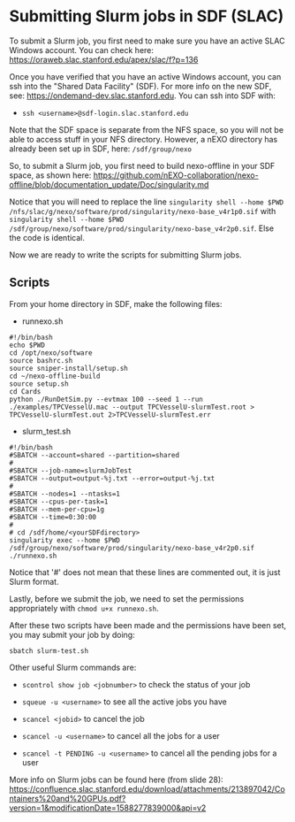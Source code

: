 # Submitting Slurm jobs in SDF (SLAC)

To submit a Slurm job, you first need to make sure you have an active SLAC Windows account. 
You can check here: https://oraweb.slac.stanford.edu/apex/slac/f?p=136

Once you have verified that you have an active Windows account, you can ssh into the "Shared Data Facility" (SDF). For more info on the new SDF, see: https://ondemand-dev.slac.stanford.edu. 
You can ssh into SDF with:
* `ssh <username>@sdf-login.slac.stanford.edu`

Note that the SDF space is separate from the NFS space, so you will not be able to access stuff in your NFS directory. However, a nEXO directory has already been set up in SDF, here: `/sdf/group/nexo`

So, to submit a Slurm job, you first need to build nexo-offline in your SDF space, as shown here: https://github.com/nEXO-collaboration/nexo-offline/blob/documentation_update/Doc/singularity.md

Notice that you will need to replace the line `singularity shell --home $PWD /nfs/slac/g/nexo/software/prod/singularity/nexo-base_v4r1p0.sif` with `singularity shell --home $PWD /sdf/group/nexo/software/prod/singularity/nexo-base_v4r2p0.sif`. Else the code is identical. 

Now we are ready to write the scripts for submitting Slurm jobs. 

## Scripts

From your home directory in SDF, make the following files: 

* runnexo.sh

```
#!/bin/bash
echo $PWD
cd /opt/nexo/software
source bashrc.sh
source sniper-install/setup.sh
cd ~/nexo-offline-build
source setup.sh
cd Cards
python ./RunDetSim.py --evtmax 100 --seed 1 --run ./examples/TPCVesselU.mac --output TPCVesselU-slurmTest.root > TPCVesselU-slurmTest.out 2>TPCVesselU-slurmTest.err
```

* slurm_test.sh

```
#!/bin/bash
#SBATCH --account=shared --partition=shared
#
#SBATCH --job-name=slurmJobTest
#SBATCH --output=output-%j.txt --error=output-%j.txt
#
#SBATCH --nodes=1 --ntasks=1
#SBATCH --cpus-per-task=1
#SBATCH --mem-per-cpu=1g
#SBATCH --time=0:30:00
#
# cd /sdf/home/<yourSDFdirectory>
singularity exec --home $PWD /sdf/group/nexo/software/prod/singularity/nexo-base_v4r2p0.sif ./runnexo.sh
```

Notice that '#' does not mean that these lines are commented out, it is just Slurm format. 

Lastly, before we submit the job, we need to set the permissions appropriately with `chmod u+x runnexo.sh`.

After these two scripts have been made and the permissions have been set, you may submit your job by doing: 
```
sbatch slurm-test.sh
```

Other useful Slurm commands are: 

* `scontrol show job <jobnumber>` to check the status of your job

* `squeue -u <username>` to see all the active jobs you have

* `scancel <jobid>` to cancel the job

* `scancel -u <username>` to cancel all the jobs for a user

* `scancel -t PENDING -u <username>` to cancel all the pending jobs for a user

More info on Slurm jobs can be found here (from slide 28):  https://confluence.slac.stanford.edu/download/attachments/213897042/Containers%20and%20GPUs.pdf?version=1&modificationDate=1588277839000&api=v2

